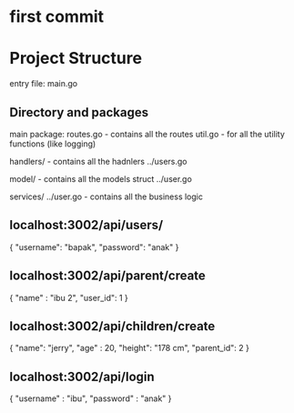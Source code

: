 # first commit

# Project Structure

entry file: main.go

## Directory and packages
main package:
  routes.go - contains all the routes
  util.go - for all the utility functions (like logging)

handlers/ - contains all the hadnlers
  ../users.go

model/ - contains all the models struct
  ../user.go

services/
  ../user.go - contains all the business logic 


localhost:3002/api/users/
--
{
"username": "bapak",
"password": "anak"
}



localhost:3002/api/parent/create
--
{
"name" : "ibu 2",
"user_id": 1
}

localhost:3002/api/children/create
--
{
"name": "jerry",
"age" : 20,
"height": "178 cm",
"parent_id": 2
}

localhost:3002/api/login
--
{
"username" : "ibu",
"password" : "anak"
}

